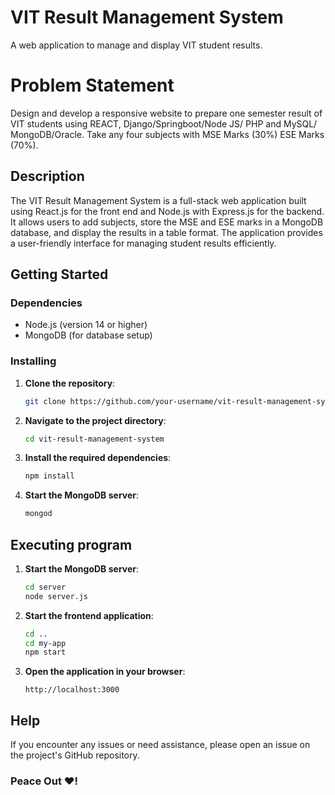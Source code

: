 # VIT Result Management System

A web application to manage and display VIT student results.

# Problem Statement
Design and develop a responsive website to prepare one semester result of VIT students using REACT, Django/Springboot/Node JS/ PHP and MySQL/ MongoDB/Oracle. Take any four subjects with MSE Marks (30%) ESE Marks (70%).

## Description

The VIT Result Management System is a full-stack web application built using React.js for the front end and Node.js with Express.js for the backend. It allows users to add subjects, store the MSE and ESE marks in a MongoDB database, and display the results in a table format. The application provides a user-friendly interface for managing student results efficiently.

## Getting Started

### Dependencies

- Node.js (version 14 or higher)
- MongoDB (for database setup)

### Installing

1. **Clone the repository**:
   ```bash
   git clone https://github.com/your-username/vit-result-management-system.git
2. **Navigate to the project directory**:
   ```bash
   cd vit-result-management-system
3. **Install the required dependencies**:
   ```bash
   npm install
4. **Start the MongoDB server**:
   ```bash
   mongod

## Executing program

1. **Start the MongoDB server**:
   ```bash
   cd server
   node server.js
2. **Start the frontend application**:
   ```bash
   cd ..
   cd my-app
   npm start
3. **Open the application in your browser**:
   ```text
   http://localhost:3000

## Help
If you encounter any issues or need assistance, please open an issue on the project's GitHub repository.

### Peace Out ❤️!
